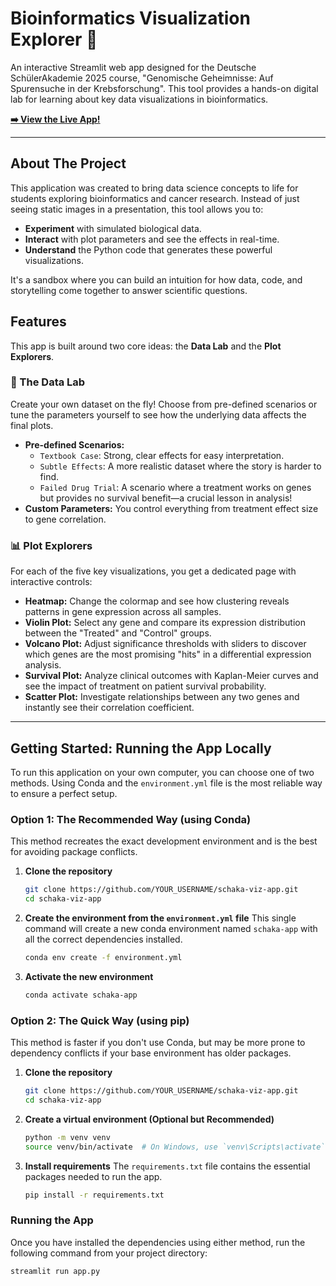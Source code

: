 # Bioinformatics Visualization Explorer 🧬

An interactive Streamlit web app designed for the Deutsche SchülerAkademie 2025 course, "Genomische Geheimnisse: Auf Spurensuche in der Krebsforschung". This tool provides a hands-on digital lab for learning about key data visualizations in bioinformatics.

**[➡️ View the Live App!](YOUR_STREAMLIT_APP_LINK_HERE)** <!-- 👈 **IMPORTANT:** Replace this with the public URL of your deployed Streamlit app! -->

---

 
<!-- 💡 **Pro-Tip:** Record a short screen capture of you using the app (e.g., changing a slider and seeing the plot update) and save it as a GIF. Upload it to a site like imgur.com and paste the link here. It's the best way to show what your app does! -->

## About The Project

This application was created to bring data science concepts to life for students exploring bioinformatics and cancer research. Instead of just seeing static images in a presentation, this tool allows you to:

*   **Experiment** with simulated biological data.
*   **Interact** with plot parameters and see the effects in real-time.
*   **Understand** the Python code that generates these powerful visualizations.

It's a sandbox where you can build an intuition for how data, code, and storytelling come together to answer scientific questions.

## Features

This app is built around two core ideas: the **Data Lab** and the **Plot Explorers**.

### 🔬 The Data Lab
Create your own dataset on the fly! Choose from pre-defined scenarios or tune the parameters yourself to see how the underlying data affects the final plots.
*   **Pre-defined Scenarios:**
    *   `Textbook Case`: Strong, clear effects for easy interpretation.
    *   `Subtle Effects`: A more realistic dataset where the story is harder to find.
    *   `Failed Drug Trial`: A scenario where a treatment works on genes but provides no survival benefit—a crucial lesson in analysis!
*   **Custom Parameters:** You control everything from treatment effect size to gene correlation.

### 📊 Plot Explorers
For each of the five key visualizations, you get a dedicated page with interactive controls:
*   **Heatmap:** Change the colormap and see how clustering reveals patterns in gene expression across all samples.
*   **Violin Plot:** Select any gene and compare its expression distribution between the "Treated" and "Control" groups.
*   **Volcano Plot:** Adjust significance thresholds with sliders to discover which genes are the most promising "hits" in a differential expression analysis.
*   **Survival Plot:** Analyze clinical outcomes with Kaplan-Meier curves and see the impact of treatment on patient survival probability.
*   **Scatter Plot:** Investigate relationships between any two genes and instantly see their correlation coefficient.

---

## Getting Started: Running the App Locally

To run this application on your own computer, you can choose one of two methods. Using Conda and the `environment.yml` file is the most reliable way to ensure a perfect setup.

### Option 1: The Recommended Way (using Conda)

This method recreates the exact development environment and is the best for avoiding package conflicts.

1.  **Clone the repository**
    ```sh
    git clone https://github.com/YOUR_USERNAME/schaka-viz-app.git
    cd schaka-viz-app
    ```

2.  **Create the environment from the `environment.yml` file**
    This single command will create a new conda environment named `schaka-app` with all the correct dependencies installed.
    ```sh
    conda env create -f environment.yml
    ```

3.  **Activate the new environment**
    ```sh
    conda activate schaka-app
    ```

### Option 2: The Quick Way (using pip)

This method is faster if you don't use Conda, but may be more prone to dependency conflicts if your base environment has older packages.

1.  **Clone the repository**
    ```sh
    git clone https://github.com/YOUR_USERNAME/schaka-viz-app.git
    cd schaka-viz-app
    ```

2.  **Create a virtual environment (Optional but Recommended)**
    ```sh
    python -m venv venv
    source venv/bin/activate  # On Windows, use `venv\Scripts\activate`
    ```
    
3.  **Install requirements**
    The `requirements.txt` file contains the essential packages needed to run the app.
    ```sh
    pip install -r requirements.txt
    ```

### Running the App

Once you have installed the dependencies using either method, run the following command from your project directory:

```sh
streamlit run app.py